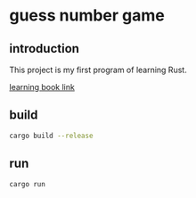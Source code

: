 # guess number game

## introduction

This project is my first program of learning Rust.

<a href='https://doc.rust-lang.org/stable/book/ch02-00-guessing-game-tutorial.html'>learning book link </a>

## build

```bash
cargo build --release

```

## run

```bash
cargo run
```
